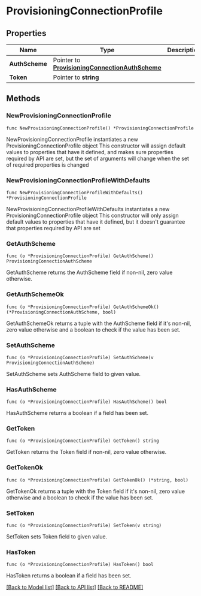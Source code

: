 # ProvisioningConnectionProfile

## Properties

Name | Type | Description | Notes
------------ | ------------- | ------------- | -------------
**AuthScheme** | Pointer to [**ProvisioningConnectionAuthScheme**](ProvisioningConnectionAuthScheme.md) |  | [optional] 
**Token** | Pointer to **string** |  | [optional] 

## Methods

### NewProvisioningConnectionProfile

`func NewProvisioningConnectionProfile() *ProvisioningConnectionProfile`

NewProvisioningConnectionProfile instantiates a new ProvisioningConnectionProfile object
This constructor will assign default values to properties that have it defined,
and makes sure properties required by API are set, but the set of arguments
will change when the set of required properties is changed

### NewProvisioningConnectionProfileWithDefaults

`func NewProvisioningConnectionProfileWithDefaults() *ProvisioningConnectionProfile`

NewProvisioningConnectionProfileWithDefaults instantiates a new ProvisioningConnectionProfile object
This constructor will only assign default values to properties that have it defined,
but it doesn't guarantee that properties required by API are set

### GetAuthScheme

`func (o *ProvisioningConnectionProfile) GetAuthScheme() ProvisioningConnectionAuthScheme`

GetAuthScheme returns the AuthScheme field if non-nil, zero value otherwise.

### GetAuthSchemeOk

`func (o *ProvisioningConnectionProfile) GetAuthSchemeOk() (*ProvisioningConnectionAuthScheme, bool)`

GetAuthSchemeOk returns a tuple with the AuthScheme field if it's non-nil, zero value otherwise
and a boolean to check if the value has been set.

### SetAuthScheme

`func (o *ProvisioningConnectionProfile) SetAuthScheme(v ProvisioningConnectionAuthScheme)`

SetAuthScheme sets AuthScheme field to given value.

### HasAuthScheme

`func (o *ProvisioningConnectionProfile) HasAuthScheme() bool`

HasAuthScheme returns a boolean if a field has been set.

### GetToken

`func (o *ProvisioningConnectionProfile) GetToken() string`

GetToken returns the Token field if non-nil, zero value otherwise.

### GetTokenOk

`func (o *ProvisioningConnectionProfile) GetTokenOk() (*string, bool)`

GetTokenOk returns a tuple with the Token field if it's non-nil, zero value otherwise
and a boolean to check if the value has been set.

### SetToken

`func (o *ProvisioningConnectionProfile) SetToken(v string)`

SetToken sets Token field to given value.

### HasToken

`func (o *ProvisioningConnectionProfile) HasToken() bool`

HasToken returns a boolean if a field has been set.


[[Back to Model list]](../README.md#documentation-for-models) [[Back to API list]](../README.md#documentation-for-api-endpoints) [[Back to README]](../README.md)


